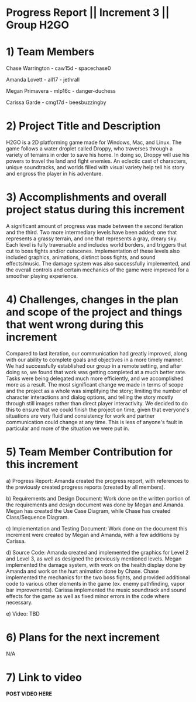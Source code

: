 
# Progress Report || Increment 3 || Group H2GO
<!--Please use this template to describe your progress on the group project in the latest increment. 
Please do not change the font, font size, margins or line spacing. All the text in italic should be removed from your final submission.-->
# 1)   Team Members
Chase Warrington - caw15d - spacechase0

Amanda Lovett - all17 - jethrall

Megan Primavera - mlp16c -  danger-duchess

Carissa Garde - cmg17d - beesbuzzingby

<!--Please write the name of all the team members, their FSU IDs, and GitHub IDs here.-->

# 2)   Project Title and Description
<!--Briefly describe your project.-->
H2GO is a 2D platforming game made for Windows, Mac, and Linux. The game follows a water droplet called Droppy, who traverses through a variety of terrains in order to save his home. In doing so, Droppy will use his powers to travel the land and fight enemies. An eclectic cast of characters, unique soundtracks, and worlds filled with visual variety help tell his story and engross the player in his adventure. 

# 3)  Accomplishments and overall project status during this increment
<!--Describe in detail what was accomplished during this increment and where your project stands overall compared to the initial scope and functionality proposed.-->
A significant amount of progress was made between the second iteration and the third. Two more intermediary levels have been added; one that represents a grassy terrain, and one that represents a gray, dreary sky. Each level is fully traversable and includes world borders, and triggers that cut to boss fights and/or cutscenes. Implementation of these levels also included graphics, animations, distinct boss fights, and sound effects/music. The damage system was also successfully implemented, and the overall controls and certain mechanics of the game were improved for a smoother playing experience.

# 4)   Challenges, changes in the plan and scope of the project and things that went wrong during this increment
<!--Please describe here in detail:
- anything that was challenging during this increment and how you dealt with the challenges
- any changes that occurred in the initial plan you had for the project or its scope. Describe the reasons for the changes. 
- anything that went wrong during this increment-->

Compared to last iteration, our communication had greatly improved, along with our ability to complete goals and objectives in a more timely manner. We had successfully established our group in a remote setting, and after doing so, we found that work was getting completed at a much better rate. Tasks were being delegated much more efficiently, and we accomplished more as a result. The most significant change we made in terms of scope and the project as a whole was simplifying the story; limiting the number of character interactions and dialog options, and telling the story mostly through still images rather than direct player interactivity. We decided to do this to ensure that we could finish the project on time, given that everyone's situations are very fluid and consistency for work and partner communication could change at any time. This is less of anyone's fault in particular and more of the situation we were put in.

# 5)   Team Member Contribution for this increment
<!--Please list each individual member and their contributions to each of the deliverables in this increment (be as detailed as possible).
In other words, describe the contribution of each team member to:
a)   the progress report, including the sections they wrote or contributed to
b)   the requirements and design document, including the sections they wrote or contributed to
c)   the implementation and testing document, including the sections they wrote or contributed to
d)   the source code (be detailed about which parts of the system each team member contributed to and how)
e)   the video or presentation-->

a) Progress Report: Amanda created the progress report, with references to the previously created progress reports (created by all members).

b) Requirements and Design Document: Work done on the written portion of the requirements and design document was done by Megan and Amanda. Megan has created the Use Case Diagram, while Chase has created Class/Sequence Diagram.

c) Implementation and Testing Document: Work done on the document this increment were created by Megan and Amanda, with a few additions by Carissa.

d) Source Code: Amanda created and implemented the graphics for Level 2 and Level 3, as well as designed the previously mentioned levels. Megan implemented the damage system, with work on the health display done by Amanda and work on the hurt animation done by Chase. Chase implemented the mechanics for the two boss fights, and provided additional code to various other elements in the game (ex. enemy pathfinding, vapor bar improvements). Carissa implemented the music soundtrack and sound effects for the game as well as fixed minor errors in the code where necessary.

e) Video: TBD

# 6)   Plans for the next increment
<!--If this report if for the first or second increment, describe what are you planning to achieve in the next increment.-->
N/A

# 7)   Link to video
<!--Paste here the link to your video (only for increment 1 and 2).-->
**POST VIDEO HERE**
